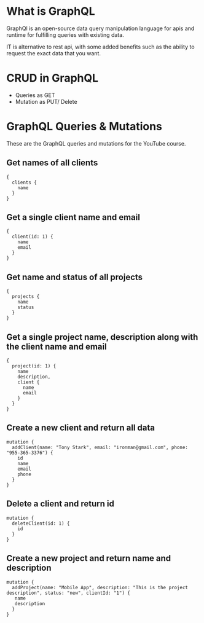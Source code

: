 # What is GraphQL

GraphQl is an open-source data query manipulation language  for apis and runtime for fulfilling queries with existing data.

IT is alternative to rest api, with some added benefits such as the ability to request the exact data that you want. 


# CRUD in GraphQL

+ Queries as GET
+ Mutation as PUT/ Delete 


# GraphQL Queries & Mutations

These are the GraphQL queries and mutations for the YouTube course.

## Get names of all clients
```
{
  clients {
    name
  }
}
```

## Get a single client name and email
```
{
  client(id: 1) {
    name
    email
  }
}
```

## Get name and status of all projects
```
{
  projects {
    name
    status
  }
}
```

## Get a single project name, description along with the client name and email
```
{
  project(id: 1) {
    name
    description,
    client {
      name
      email
    }
  }
}
```

## Create a new client and return all data
```
mutation {
  addClient(name: "Tony Stark", email: "ironman@gmail.com", phone: "955-365-3376") {
    id
    name
    email
    phone
  }
}
```

## Delete a client and return id
```
mutation {
  deleteClient(id: 1) {
    id
  }
}
```

## Create a new project and return name and description
```
mutation {
  addProject(name: "Mobile App", description: "This is the project description", status: "new", clientId: "1") {
   name
   description
  }
}